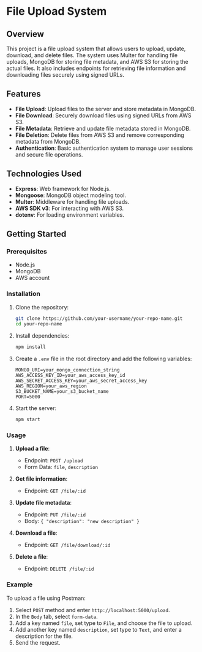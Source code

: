 # File Upload System

## Overview

This project is a file upload system that allows users to upload, update, download, and delete files. The system uses Multer for handling file uploads, MongoDB for storing file metadata, and AWS S3 for storing the actual files. It also includes endpoints for retrieving file information and downloading files securely using signed URLs.

## Features

- **File Upload**: Upload files to the server and store metadata in MongoDB.
- **File Download**: Securely download files using signed URLs from AWS S3.
- **File Metadata**: Retrieve and update file metadata stored in MongoDB.
- **File Deletion**: Delete files from AWS S3 and remove corresponding metadata from MongoDB.
- **Authentication**: Basic authentication system to manage user sessions and secure file operations.

## Technologies Used

- **Express**: Web framework for Node.js.
- **Mongoose**: MongoDB object modeling tool.
- **Multer**: Middleware for handling file uploads.
- **AWS SDK v3**: For interacting with AWS S3.
- **dotenv**: For loading environment variables.

## Getting Started

### Prerequisites

- Node.js
- MongoDB
- AWS account

### Installation

1. Clone the repository:

    ```bash
    git clone https://github.com/your-username/your-repo-name.git
    cd your-repo-name
    ```

2. Install dependencies:

    ```bash
    npm install
    ```

3. Create a `.env` file in the root directory and add the following variables:

    ```env
    MONGO_URI=your_mongo_connection_string
    AWS_ACCESS_KEY_ID=your_aws_access_key_id
    AWS_SECRET_ACCESS_KEY=your_aws_secret_access_key
    AWS_REGION=your_aws_region
    S3_BUCKET_NAME=your_s3_bucket_name
    PORT=5000
    ```

4. Start the server:

    ```bash
    npm start
    ```

### Usage

1. **Upload a file**:
    - Endpoint: `POST /upload`
    - Form Data: `file`, `description`

2. **Get file information**:
    - Endpoint: `GET /file/:id`

3. **Update file metadata**:
    - Endpoint: `PUT /file/:id`
    - Body: `{ "description": "new description" }`

4. **Download a file**:
    - Endpoint: `GET /file/download/:id`

5. **Delete a file**:
    - Endpoint: `DELETE /file/:id`

### Example

To upload a file using Postman:
1. Select `POST` method and enter `http://localhost:5000/upload`.
2. In the `Body` tab, select `form-data`.
3. Add a key named `file`, set type to `File`, and choose the file to upload.
4. Add another key named `description`, set type to `Text`, and enter a description for the file.
5. Send the request. 
